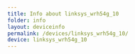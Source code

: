 ```yaml
---
title: Info about linksys_wrh54g_10
folder: info
layout: deviceinfo
permalink: /devices/linksys_wrh54g_10/
device: linksys_wrh54g_10
---
```

